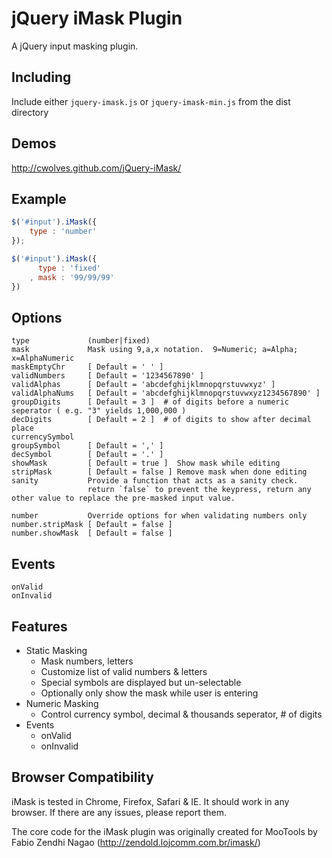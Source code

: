 # jQuery iMask Plugin

  A jQuery input masking plugin.

## Including

  Include either `jquery-imask.js` or `jquery-imask-min.js` from the dist directory

## Demos

  http://cwolves.github.com/jQuery-iMask/

## Example

```js
$('#input').iMask({
    type : 'number'
});

$('#input').iMask({
      type : 'fixed'
    , mask : '99/99/99'
})
```

## Options

```
type             (number|fixed)
mask             Mask using 9,a,x notation.  9=Numeric; a=Alpha; x=AlphaNumeric
maskEmptyChr     [ Default = ' ' ]
validNumbers     [ Default = '1234567890' ]
validAlphas      [ Default = 'abcdefghijklmnopqrstuvwxyz' ]
validAlphaNums   [ Default = 'abcdefghijklmnopqrstuvwxyz1234567890' ]
groupDigits      [ Default = 3 ]  # of digits before a numeric seperator ( e.g. "3" yields 1,000,000 )
decDigits        [ Default = 2 ]  # of digits to show after decimal place
currencySymbol
groupSymbol      [ Default = ',' ]
decSymbol        [ Default = '.' ]
showMask         [ Default = true ]  Show mask while editing
stripMask        [ Default = false ] Remove mask when done editing
sanity           Provide a function that acts as a sanity check.
                 return `false` to prevent the keypress, return any other value to replace the pre-masked input value.

number           Override options for when validating numbers only
number.stripMask [ Default = false ]
number.showMask  [ Default = false ]
```

## Events

```
onValid
onInvalid
```


## Features
- Static Masking
   - Mask numbers, letters
   - Customize list of valid numbers & letters
   - Special symbols are displayed but un-selectable
   - Optionally only show the mask while user is entering
- Numeric Masking
    - Control currency symbol, decimal & thousands seperator, # of digits
- Events
    - onValid
    - onInvalid

## Browser Compatibility

  iMask is tested in Chrome, Firefox, Safari & IE.  It should work in any browser.  If there are any issues, please report them.

The core code for the iMask plugin was originally created for MooTools by Fabio Zendhi Nagao (http://zendold.lojcomm.com.br/imask/)